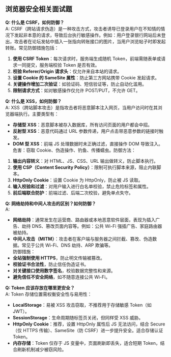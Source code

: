 ## 浏览器安全相关面试题

**Q: 什么是 CSRF，如何防御？**  
A: CSRF（跨站请求伪造）是一种攻击方式，攻击者诱导已登录用户在不知情的情况下发起非本意的请求，导致后台执行敏感操作。例如：用户登录银行网站后未登出，攻击者在论坛发帖中插入一张指向转账接口的图片，当用户浏览帖子时即发起转账。常见防御措施包括：

1. **使用 CSRF Token**：每次请求时，服务端生成随机 Token，前端需随表单或请求一同提交，服务端校验 Token 是否有效。
2. **校验 Referer/Origin 请求头**：仅允许来自本站的请求。
3. **设置 Cookie 的 SameSite 属性**：防止第三方网站携带 Cookie 发起请求。
4. **关键操作增加二次验证**：如验证码、短信验证等，防止自动化滥用。
5. **限制请求方式**：如对敏感操作仅允许 POST/PUT，不允许 GET。

**Q: 什么是 XSS，如何防御？**  
A: XSS（跨站脚本攻击）是指攻击者将恶意脚本注入网页，当用户访问时在其浏览器端执行。主要类型有：

- **存储型 XSS**：恶意脚本被存入数据库，所有访问页面的用户都会中招。
- **反射型 XSS**：恶意代码通过 URL 参数传递，用户点击带恶意参数的链接时触发。
- **DOM 型 XSS**：前端 JS 处理数据时未正确过滤，直接操作 DOM 导致注入。  
  危害：窃取 Cookie、伪造操作、钓鱼、传播蠕虫。防御方法：

1. **输出内容转义**：对 HTML、JS、CSS、URL 输出做转义，防止脚本执行。
2. **使用 CSP（Content Security Policy）**：限制可执行脚本来源，阻止内联脚本。
3. **HttpOnly Cookie**：设置 Cookie 为 HttpOnly，防止被 JS 读取。
4. **输入校验和过滤**：对用户输入进行白名单校验，禁止危险标签和属性。
5. **前后端联合防护**：前端过滤、后端二次校验，避免单点失守。

**Q: 网络劫持和中间人攻击的区别？如何防御？**  
A:

- **网络劫持**：通常发生在运营商、路由器或本地恶意软件层面，表现为插入广告、劫持 DNS、篡改页面内容等。例如：公共 Wi-Fi 强插广告、家庭路由器被劫持。
- **中间人攻击（MITM）**：攻击者在客户端与服务器之间拦截、篡改、伪造数据。常见于公共 Wi-Fi、DNS 劫持、ARP 欺骗等。  
  防御措施：
- **全站强制使用 HTTPS**，防止明文传输被篡改。
- **校验证书合法性**，防止信任伪造证书。
- **对关键接口使用数字签名**，校验数据完整性和来源。
- **避免信任不安全网络**，如不随意连接公共 Wi-Fi。

**Q: Token 应该存放在哪里更安全？**  
A: Token 存储位置需权衡安全性与易用性：

- **LocalStorage**：易被 XSS 攻击窃取，不推荐用于存储敏感 Token（如 JWT）。
- **SessionStorage**：生命周期随标签页关闭，但同样受 XSS 威胁。
- **HttpOnly Cookie**：推荐，设置 HttpOnly 属性后 JS 无法访问，结合 Secure（仅 HTTPS 传输）、SameSite（防 CSRF）进一步提升安全。适合存储认证 Token。
- **内存存储**：Token 仅存于 JS 变量中，页面刷新即丢失，适合短期 Token，结合刷新机制减少被窃风险。
